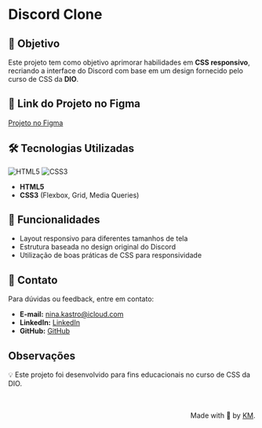 # Discord Clone

## 🎯 Objetivo
Este projeto tem como objetivo aprimorar habilidades em **CSS responsivo**, recriando a interface do Discord com base em um design fornecido pelo curso de CSS da **DIO**.

## 🔗 Link do Projeto no Figma
[Projeto no Figma](https://www.figma.com/design/NRBYrG5d4DSzObv7dpTqoM/Desafio-Responsividade---DIO)

## 🛠️ Tecnologias Utilizadas
![HTML5](https://img.shields.io/badge/HTML5-E34F26?style=for-the-badge&logo=html5&logoColor=white) ![CSS3](https://img.shields.io/badge/CSS3-1572B6?style=for-the-badge&logo=css3&logoColor=white)
- **HTML5**
- **CSS3** (Flexbox, Grid, Media Queries)

## 📌 Funcionalidades
- Layout responsivo para diferentes tamanhos de tela
- Estrutura baseada no design original do Discord
- Utilização de boas práticas de CSS para responsividade


## 📧 Contato

Para dúvidas ou feedback, entre em contato:

- **E-mail:** [nina.kastro@icloud.com](mailto:nina.kastro@icloud.com)
- **LinkedIn:** [LinkedIn](https://www.linkedin.com/in/karinacmartins/)
- **GitHub:** [GitHub](https://github.com/karinacmartins)

## Observações

💡 Este projeto foi desenvolvido para fins educacionais no curso de CSS da DIO.

<br>
<br>

  <div align="right">Made with 💜 by <a href="https://github.com/karinacmartins">KM</a>.</div>

